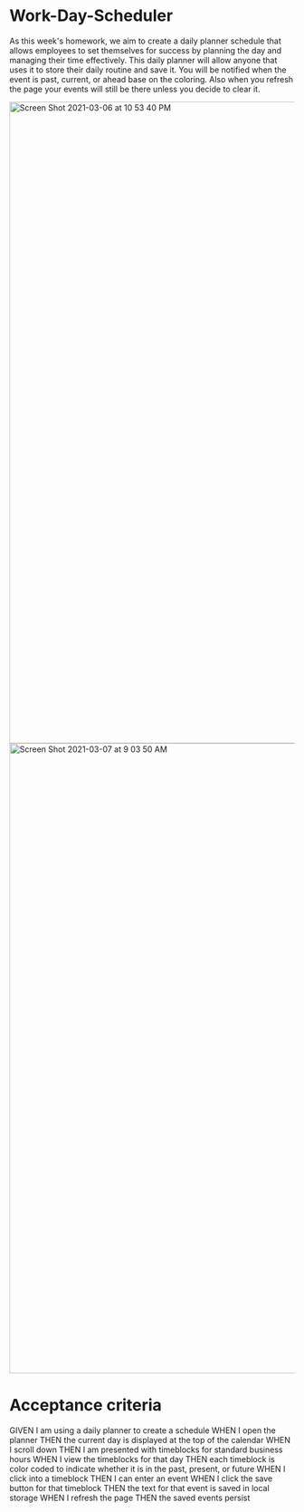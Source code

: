 # Work-Day-Scheduler

As this week's homework, we aim to create a daily planner schedule that allows employees to set themselves for success by planning the day and managing their time effectively. This daily planner will allow anyone that uses it to store their daily routine and save it. You will be notified when the event is past, current, or ahead base on the coloring. Also when you refresh the page your events will still be there unless you decide to clear it.

<img width="1133" alt="Screen Shot 2021-03-06 at 10 53 40 PM" src="https://user-images.githubusercontent.com/76567790/110228406-de210200-7ece-11eb-8e8b-16e043849a00.png">
<img width="1113" alt="Screen Shot 2021-03-07 at 9 03 50 AM" src="https://user-images.githubusercontent.com/76567790/110242445-2e767f00-7f24-11eb-940c-5762641e66ad.png">




# Acceptance criteria 

GIVEN I am using a daily planner to create a schedule
WHEN I open the planner
THEN the current day is displayed at the top of the calendar
WHEN I scroll down
THEN I am presented with timeblocks for standard business hours
WHEN I view the timeblocks for that day
THEN each timeblock is color coded to indicate whether it is in the past, present, or future
WHEN I click into a timeblock
THEN I can enter an event
WHEN I click the save button for that timeblock
THEN the text for that event is saved in local storage
WHEN I refresh the page
THEN the saved events persist
